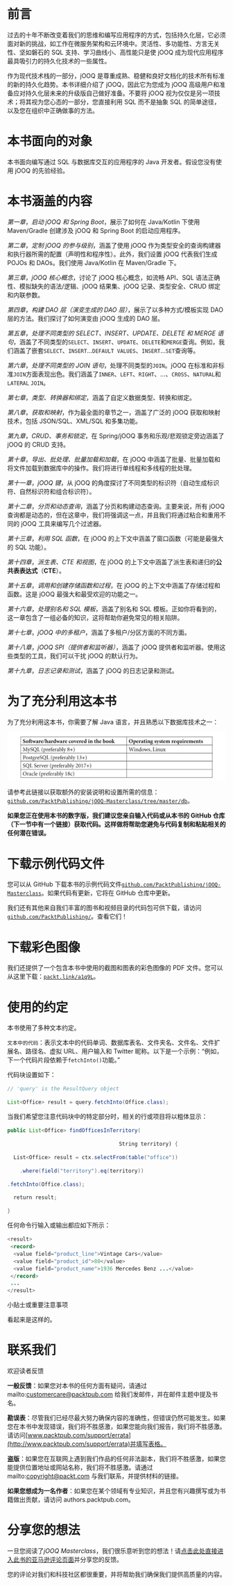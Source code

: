 # 前言

过去的十年不断改变着我们的思维和编写应用程序的方式，包括持久化层，它必须面对新的挑战，如工作在微服务架构和云环境中。灵活性、多功能性、方言无关性、坚如磐石的 SQL 支持、学习曲线小、高性能只是使 jOOQ 成为现代应用程序最具吸引力的持久化技术的一些属性。

作为现代技术栈的一部分，jOOQ 是尊重成熟、稳健和良好文档化的技术所有标准的新的持久化趋势。本书详细介绍了 jOOQ，因此它为您成为 jOOQ 高级用户和准备应对持久化层未来的升级版自己做好准备。不要将 jOOQ 视为仅仅是另一项技术；将其视为您心态的一部分，您直接利用 SQL 而不是抽象 SQL 的简单途径，以及您在组织中正确做事的方法。

# 本书面向的对象

本书面向编写通过 SQL 与数据库交互的应用程序的 Java 开发者。假设您没有使用 jOOQ 的先验经验。

# 本书涵盖的内容

*第一章*，*启动 jOOQ 和 Spring Boot*，展示了如何在 Java/Kotlin 下使用 Maven/Gradle 创建涉及 jOOQ 和 Spring Boot 的启动应用程序。

*第二章*，*定制 jOOQ 的参与级别*，涵盖了使用 jOOQ 作为类型安全的查询构建器和执行器所需的配置（声明性和程序性）。此外，我们设置 jOOQ 代表我们生成 POJOs 和 DAOs。我们使用 Java/Kotlin 在 Maven/Gradle 下。

*第三章*，*jOOQ 核心概念*，讨论了 jOOQ 核心概念，如流畅 API、SQL 语法正确性、模拟缺失的语法/逻辑、jOOQ 结果集、jOOQ 记录、类型安全、CRUD 绑定和内联参数。

*第四章*，*构建 DAO 层（演变生成的 DAO 层）*，展示了以多种方式/模板实现 DAO 层的方法。我们探讨了如何演变由 jOOQ 生成的 DAO 层。

*第五章*，*处理不同类型的 SELECT、INSERT、UPDATE、DELETE 和 MERGE 语句*，涵盖了不同类型的`SELECT`、`INSERT`、`UPDATE`、`DELETE`和`MERGE`查询。例如，我们涵盖了嵌套`SELECT`、`INSERT`...`DEFAULT VALUES`、`INSERT`...`SET`查询等。

*第六章*，*处理不同类型的 JOIN 语句*，处理不同类型的`JOIN`。jOOQ 在标准和非标准`JOIN`方面表现出色。我们涵盖了`INNER`、`LEFT`、`RIGHT`、…、`CROSS`、`NATURAL`和`LATERAL` `JOIN`。

*第七章*，*类型、转换器和绑定*，涵盖了自定义数据类型、转换和绑定。

*第八章*，*获取和映射*，作为最全面的章节之一，涵盖了广泛的 jOOQ 获取和映射技术，包括 JSON/SQL、XML/SQL 和多集功能。

*第九章*，*CRUD、事务和锁定*，在 Spring/jOOQ 事务和乐观/悲观锁定旁边涵盖了 jOOQ 的 CRUD 支持。

*第十章*，*导出、批处理、批量加载和加载*，在 jOOQ 中涵盖了批量、批量加载和将文件加载到数据库中的操作。我们将进行单线程和多线程的批处理。

*第十一章*，*jOOQ 键*，从 jOOQ 的角度探讨了不同类型的标识符（自动生成标识符、自然标识符和组合标识符）。

*第十二章*，*分页和动态查询*，涵盖了分页和构建动态查询。主要来说，所有 jOOQ 查询都是动态的，但在这章中，我们将强调这一点，并且我们将通过粘合和重用不同的 jOOQ 工具来编写几个过滤器。

*第十三章*，*利用 SQL 函数*，在 jOOQ 的上下文中涵盖了窗口函数（可能是最强大的 SQL 功能）。

*第十四章*，*派生表、CTE 和视图*，在 jOOQ 的上下文中涵盖了派生表和递归的**公共表表达式**（**CTE**）。

*第十五章*，*调用和创建存储函数和过程*，在 jOOQ 的上下文中涵盖了存储过程和函数。这是 jOOQ 最强大和最受欢迎的功能之一。

*第十六章*，*处理别名和 SQL 模板*，涵盖了别名和 SQL 模板。正如你将看到的，这一章包含了一组必备的知识，这将帮助你避免常见的相关陷阱。

*第十七章*，*jOOQ 中的多租户*，涵盖了多租户/分区方面的不同方面。

*第十八章*，*jOOQ SPI（提供者和监听器）*，涵盖了 jOOQ 提供者和监听器。使用这些类型的工具，我们可以干扰 jOOQ 的默认行为。

*第十九章*，*日志记录和测试*，涵盖了 jOOQ 的日志记录和测试。

# 为了充分利用这本书

为了充分利用这本书，你需要了解 Java 语言，并且熟悉以下数据库技术之一：

![](img/B16833_Preface_Table.jpg)

请参考此链接以获取额外的安装说明和设置所需的信息：[`github.com/PacktPublishing/jOOQ-Masterclass/tree/master/db`](https://github.com/PacktPublishing/jOOQ-Masterclass/tree/master/db)。

**如果您正在使用本书的数字版，我们建议您亲自输入代码或从本书的 GitHub 仓库（下一节中有一个链接）获取代码。这样做将帮助您避免与代码复制和粘贴相关的任何潜在错误。**

# 下载示例代码文件

您可以从 GitHub 下载本书的示例代码文件[`github.com/PacktPublishing/jOOQ-Masterclass`](https://github.com/PacktPublishing/jOOQ-Masterclass)。如果代码有更新，它将在 GitHub 仓库中更新。

我们还有其他来自我们丰富的图书和视频目录的代码包可供下载，请访问[`github.com/PacktPublishing/`](https://github.com/PacktPublishing/)。查看它们！

# 下载彩色图像

我们还提供了一个包含本书中使用的截图和图表的彩色图像的 PDF 文件。您可以从这里下载：[`packt.link/a1q9L`](https://packt.link/a1q9L)。

# 使用的约定

本书使用了多种文本约定。

`文本中的代码`：表示文本中的代码单词、数据库表名、文件夹名、文件名、文件扩展名、路径名、虚拟 URL、用户输入和 Twitter 昵称。以下是一个示例：“例如，下一个代码片段依赖于`fetchInto()`功能。”

代码块设置如下：

```java
// 'query' is the ResultQuery object
```

```java
List<Office> result = query.fetchInto(Office.class);
```

当我们希望您注意代码块中的特定部分时，相关的行或项目将以粗体显示：

```java
public List<Office> findOfficesInTerritory(
```

```java
                                    String territory) {
```

```java
  List<Office> result = ctx.selectFrom(table("office"))
```

```java
    .where(field("territory").eq(territory))
```

```java
.fetchInto(Office.class); 
```

```java
  return result;
```

```java
}
```

任何命令行输入或输出都应如下所示：

```java
<result>
 <record>
  <value field="product_line">Vintage Cars</value>
  <value field="product_id">80</value>
  <value field="product_name">1936 Mercedes Benz ...</value>
 </record>
 ...
</result>
```

小贴士或重要注意事项

看起来是这样的。

# 联系我们

欢迎读者反馈

**一般反馈**：如果您对本书的任何方面有疑问，请通过 mailto:customercare@packtpub.com 给我们发邮件，并在邮件主题中提及书名。

**勘误表**：尽管我们已经尽最大努力确保内容的准确性，但错误仍然可能发生。如果您在本书中发现错误，我们将不胜感激，如果您能向我们报告，我们将不胜感激。请访问[www.packtpub.com/support/errata](http://www.packtpub.com/support/errata)并填写表格。

**盗版**：如果您在互联网上遇到我们作品的任何非法副本，我们将不胜感激，如果您能提供位置地址或网站名称，我们将不胜感激。请通过 mailto:copyright@packt.com 与我们联系，并提供材料的链接。

**如果您想成为一名作者**：如果您在某个领域有专业知识，并且您有兴趣撰写或为书籍做出贡献，请访问 authors.packtpub.com。

# 分享您的想法

一旦您阅读了*jOOQ Masterclass*，我们很乐意听到您的想法！请[点击此处直接进入此书的亚马逊评论页面](https://packt.link/r/1800566891)并分享您的反馈。

您的评论对我们和科技社区都很重要，并将帮助我们确保我们提供高质量的内容。
